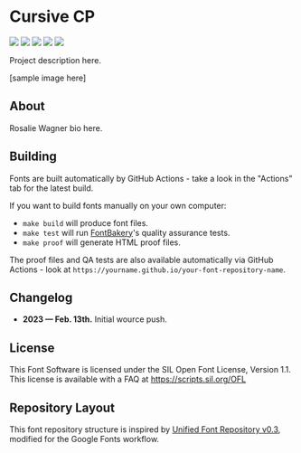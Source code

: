# Cursive CP

[![][Fontbakery]](https://googlefonts.github.io/googlefonts-project-template/fontbakery/fontbakery-report.html)
[![][Universal]](https://googlefonts.github.io/googlefonts-project-template/fontbakery/fontbakery-report.html)
[![][GF Profile]](https://googlefonts.github.io/googlefonts-project-template/fontbakery/fontbakery-report.html)
[![][Outline Correctness]](https://googlefonts.github.io/googlefonts-project-template/fontbakery/fontbakery-report.html)
[![][Shaping]](https://googlefonts.github.io/googlefonts-project-template/fontbakery/fontbakery-report.html)

[Fontbakery]: https://img.shields.io/endpoint?url=https%3A%2F%2Fraw.githubusercontent.com%2Fgooglefonts%2Fgooglefonts-project-template%2Fgh-pages%2Fbadges%2Foverall.json
[GF Profile]: https://img.shields.io/endpoint?url=https%3A%2F%2Fraw.githubusercontent.com%2Fgooglefonts%2Fgooglefonts-project-template%2Fgh-pages%2Fbadges%2FGoogleFonts.json
[Outline Correctness]: https://img.shields.io/endpoint?url=https%3A%2F%2Fraw.githubusercontent.com%2Fgooglefonts%2Fgooglefonts-project-template%2Fgh-pages%2Fbadges%2FOutlineCorrectnessChecks.json
[Shaping]: https://img.shields.io/endpoint?url=https%3A%2F%2Fraw.githubusercontent.com%2Fgooglefonts%2Fgooglefonts-project-template%2Fgh-pages%2Fbadges%2FShapingChecks.json
[Universal]: https://img.shields.io/endpoint?url=https%3A%2F%2Fraw.githubusercontent.com%2Fgooglefonts%2Fgooglefonts-project-template%2Fgh-pages%2Fbadges%2FUniversal.json

Project description here.

[sample image here]

## About

Rosalie Wagner bio here.

## Building

Fonts are built automatically by GitHub Actions - take a look in the "Actions" tab for the latest build.

If you want to build fonts manually on your own computer:

* `make build` will produce font files.
* `make test` will run [FontBakery](https://github.com/googlefonts/fontbakery)'s quality assurance tests.
* `make proof` will generate HTML proof files.

The proof files and QA tests are also available automatically via GitHub Actions - look at `https://yourname.github.io/your-font-repository-name`.

## Changelog

- **2023 — Feb. 13th.** Initial wource push.


## License

This Font Software is licensed under the SIL Open Font License, Version 1.1.
This license is available with a FAQ at
https://scripts.sil.org/OFL

## Repository Layout

This font repository structure is inspired by [Unified Font Repository v0.3](https://github.com/unified-font-repository/Unified-Font-Repository), modified for the Google Fonts workflow.
